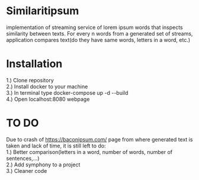 # Similaritipsum
implementation of streaming service of lorem ipsum words that inspects similarity between texts. 
For every n words from a generated set of streams, application compares text(do they have same words, letters in a word, etc.) 


# Installation
1.) Clone repository<br>
2.) Install docker to your machine<br>
3.) In terminal type docker-compose up -d --build<br>
4.) Open localhost:8080 webpage<br>

# TO DO
Due to crash of https://baconipsum.com/ page from where generated text is taken and lack of time, it is still left to do:<br>
1.) Better comparison(letters in a word, number of words, number of sentences,...)<br>
2.) Add symphony to a project<br>
3.) Cleaner code<br>
